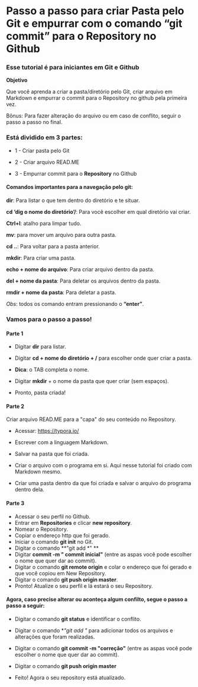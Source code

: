 # Passo a passo para criar Pasta pelo Git e empurrar com o comando “git commit” para o Repository no Github

### Esse tutorial é para iniciantes em Git e Github 

**Objetivo**

Que você aprenda a criar a pasta/diretório pelo Git, criar arquivo em Markdown e empurrar o commit para o Repository no github pela primeira vez.

Bônus: Para fazer alteração do arquivo ou em caso de conflito, seguir o passo a passo no final.

### Está dividido em 3 partes:

* 1 - Criar pasta pelo Git

* 2 - Criar arquivo READ.ME

* 3 - Empurrar commit para o **Repository** no Github



#### Comandos importantes para a navegação pelo git:

**dir**: Para listar o que tem dentro do diretório e te situar.

**cd ‘dig o nome do diretório’/**: Para você escolher em qual diretório vai criar.

**Ctrl+l**: atalho para limpar tudo.

**mv**: para mover um arquivo para outra pasta.

**cd ..**: Para voltar para a pasta anterior.

**mkdir**: Para criar uma pasta. 

**echo + nome do arquivo**: Para criar arquivo dentro da pasta.

**del + nome da pasta**: Para deletar os arquivos dentro da pasta.

**rmdir + nome da pasta**: Para deletar a pasta.

*Obs*: todos os comando entram pressionando o **“enter”**.

 

### Vamos para o passo a passo!

#### Parte 1

* Digitar **dir** para listar.

* Digitar **cd + nome do diretório + /** para escolher onde quer criar a pasta.

* **Dica**: o TAB completa o nome.

* Digitar **mkdir** + o nome da pasta que quer criar (sem espaços).

* Pronto, pasta criada!

#### Parte 2

Criar arquivo READ.ME para a "capa" do seu conteúdo no Repository.

* Acessar: https://typora.io/

* Escrever com a linguagem Markdown.

* Salvar na pasta que foi criada.

* Criar o arquivo com o programa em si. Aqui nesse tutorial foi criado com Markdown mesmo.

* Criar uma pasta dentro da que foi criada e salvar o arquivo do programa dentro dela.

 #### Parte 3 

* Acessar o seu perfil no Github.
* Entrar em **Repositories** e clicar **new repository**.
* Nomear o Repository.
* Copiar o endereço http que foi gerado.
* Iniciar o comando **git init** no Git.
* Digitar o comando **"git add *" ** 
* Digitar **commit -m " commit inicial"** (entre as aspas você pode escolher o nome que quer dar ao commit).
* Digitar o comando **git remote origin** e colar o endereço que foi gerado e que você copiou em New Repository.
* Digitar o comando **git push origin master**.
* Pronto! Atualize o seu perfil e lá estará o seu Repository.



#### Agora, caso precise alterar ou aconteça algum confilto, segue o passo a passo a seguir:

* Digitar o comando **git status** e identificar o conflito.

* Digitar o comando **"git add *"** para adicionar todos os arquivos e alterações que foram realizadas.

* Digitar o comando **git commit -m "correção"** (entre as aspas você pode escolher o nome que quer dar ao commit).

* Digitar o comando **git push origin master**

* Feito! Agora o seu repository está atualizado.











